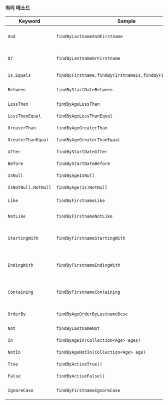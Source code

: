 ### 쿼리 메소드

|Keyword            |Sample            |JPQL Snippet |
|-------------------|------------------|-------------|
|`And`|`findByLastnameAndFirstname`|`… where x.lastname = ?1 and x.firstname = ?2`|
|`Or`|`findByLastnameOrFirstname`|`… where x.lastname = ?1 or x.firstname = ?2`|
|`Is,Equals`|`findByFirstname,findByFirstnameIs,findByFirstnameEquals`|`… where x.firstname = 1?`|
|`Between`|`findByStartDateBetween`|`… where x.startDate between 1? and ?2`|
|`LessThan`|`findByAgeLessThan`|`… where x.age < ?1`|
|`LessThanEqual`|`findByAgeLessThanEqual`|`… where x.age ⇐ ?1`|
|`GreaterThan`|`findByAgeGreaterThan`|`… where x.age > ?1`|
|`GreaterThanEqual`|`findByAgeGreaterThanEqual`|`… where x.age >= ?1`|
|`After`|`findByStartDateAfter`|`… where x.startDate > ?1`|
|`Before`|`findByStartDateBefore`|`… where x.startDate < ?1`|
|`IsNull`|`findByAgeIsNull`|`… where x.age is null`|
|`IsNotNull,NotNull`|`findByAge(Is)NotNull`|`… where x.age not null`|
|`Like`|`findByFirstnameLike`|`… where x.firstname like ?1|
|`NotLike`|`findByFirstnameNotLike`|`… where x.firstname not like ?1`|
|`StartingWith`|`findByFirstnameStartingWith`|`… where x.firstname like ?1(parameter bound with appended %)`|
|`EndingWith`|`findByFirstnameEndingWith`|`… where x.firstname like ?1(parameter bound with prepended %)`|
|`Containing`|`findByFirstnameContaining`|`… where x.firstname like ?1(parameter bound wrapped in %)`|
|`OrderBy`|`findByAgeOrderByLastnameDesc`|`… where x.age = ?1 order by x.lastname desc`|
|`Not`|`findByLastnameNot`|`… where x.lastname <> ?1`|
|`In`|`findByAgeIn(Collection<Age> ages)`|`… where x.age in ?1`|
|`NotIn`|`findByAgeNotIn(Collection<Age> age)`|`… where x.age not in ?1`|
|`True`|`findByActiveTrue()`|`… where x.active = true`|
|`False`|`findByActiveFalse()`|`… where x.active = false`|
|`IgnoreCase`|`findByFirstnameIgnoreCase`|`… where UPPER(x.firstame) = UPPER(?1)`|
